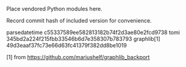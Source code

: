 Place vendored Python modules here.

Record commit hash of included version for convenience.

parsedatetime c55337589ee582813182b74f2d3ae80e2fcd9738
tomi	      345bd2a224f215fbb33546b6d7e358307b783793
graphlib[1]   49d3eaaf37fc73e66d63fc41379f382dd8be1019

[1] from https://github.com/mariushelf/graphlib_backport
